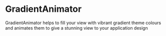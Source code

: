 # GradientAnimator
GradientAnimator helps to fill your view with vibrant gradient theme colours and animates them to give a stunning view to your application design
